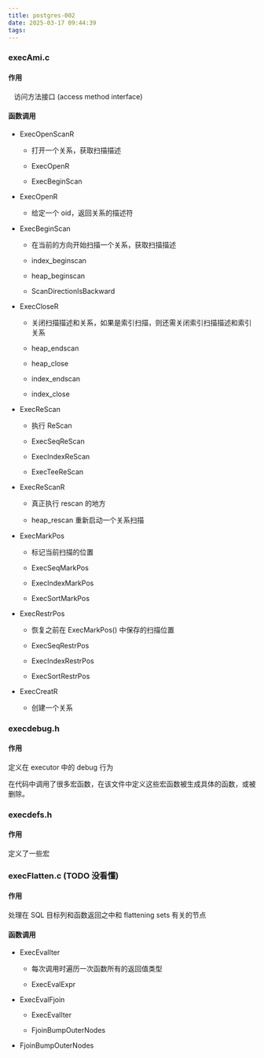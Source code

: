 ```yaml
---
title: postgres-002
date: 2025-03-17 09:44:39
tags:
---
```




### execAmi.c

#### 作用

   访问方法接口 (access method interface)



#### 函数调用

- ExecOpenScanR
  
  - 打开一个关系，获取扫描描述
  
  - ExecOpenR
  
  - ExecBeginScan

- ExecOpenR
  
  - 给定一个 oid，返回关系的描述符

- ExecBeginScan
  
  - 在当前的方向开始扫描一个关系，获取扫描描述
  
  - index_beginscan
  
  - heap_beginscan
  
  - ScanDirectionIsBackward

- ExecCloseR
  
  - 关闭扫描描述和关系，如果是索引扫描，则还需关闭索引扫描描述和索引关系
  
  - heap_endscan
  
  - heap_close
  
  - index_endscan
  
  - index_close

- ExecReScan
  
  - 执行 ReScan
  
  - ExecSeqReScan
  
  - ExecIndexReScan
  
  - ExecTeeReScan

- ExecReScanR
  
  - 真正执行 rescan 的地方
  
  - heap_rescan 重新启动一个关系扫描

- ExecMarkPos
  
  - 标记当前扫描的位置
  
  - ExecSeqMarkPos
  
  - ExecIndexMarkPos
  
  - ExecSortMarkPos

- ExecRestrPos
  
  - 恢复之前在 ExecMarkPos() 中保存的扫描位置
  
  - ExecSeqRestrPos
  
  - ExecIndexRestrPos
  
  - ExecSortRestrPos

- ExecCreatR
  
  - 创建一个关系
    
    

### execdebug.h

#### 作用

定义在 executor 中的 debug 行为

在代码中调用了很多宏函数，在该文件中定义这些宏函数被生成具体的函数，或被删除。



### execdefs.h

#### 作用

定义了一些宏



### execFlatten.c (TODO 没看懂)

#### 作用

处理在 SQL 目标列和函数返回之中和 flattening sets 有关的节点



#### 函数调用

- ExecEvalIter
  
  - 每次调用时遍历一次函数所有的返回值类型
  
  - ExecEvalExpr

- ExecEvalFjoin
  
  - ExecEvalIter
  
  - FjoinBumpOuterNodes

- FjoinBumpOuterNodes





